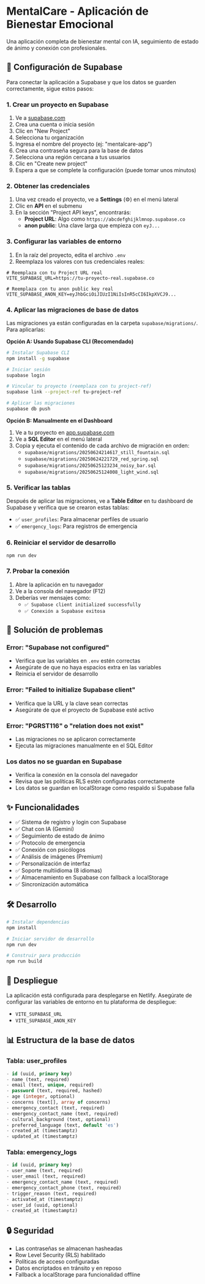 # MentalCare - Aplicación de Bienestar Emocional

Una aplicación completa de bienestar mental con IA, seguimiento de estado de ánimo y conexión con profesionales.

## 🚀 Configuración de Supabase

Para conectar la aplicación a Supabase y que los datos se guarden correctamente, sigue estos pasos:

### 1. Crear un proyecto en Supabase

1. Ve a [supabase.com](https://supabase.com)
2. Crea una cuenta o inicia sesión
3. Clic en "New Project"
4. Selecciona tu organización
5. Ingresa el nombre del proyecto (ej: "mentalcare-app")
6. Crea una contraseña segura para la base de datos
7. Selecciona una región cercana a tus usuarios
8. Clic en "Create new project"
9. Espera a que se complete la configuración (puede tomar unos minutos)

### 2. Obtener las credenciales

1. Una vez creado el proyecto, ve a **Settings** (⚙️) en el menú lateral
2. Clic en **API** en el submenu
3. En la sección "Project API keys", encontrarás:
   - **Project URL**: Algo como `https://abcdefghijklmnop.supabase.co`
   - **anon public**: Una clave larga que empieza con `eyJ...`

### 3. Configurar las variables de entorno

1. En la raíz del proyecto, edita el archivo `.env`
2. Reemplaza los valores con tus credenciales reales:

```env
# Reemplaza con tu Project URL real
VITE_SUPABASE_URL=https://tu-proyecto-real.supabase.co

# Reemplaza con tu anon public key real
VITE_SUPABASE_ANON_KEY=eyJhbGciOiJIUzI1NiIsInR5cCI6IkpXVCJ9...
```

### 4. Aplicar las migraciones de base de datos

Las migraciones ya están configuradas en la carpeta `supabase/migrations/`. Para aplicarlas:

**Opción A: Usando Supabase CLI (Recomendado)**
```bash
# Instalar Supabase CLI
npm install -g supabase

# Iniciar sesión
supabase login

# Vincular tu proyecto (reemplaza con tu project-ref)
supabase link --project-ref tu-project-ref

# Aplicar las migraciones
supabase db push
```

**Opción B: Manualmente en el Dashboard**
1. Ve a tu proyecto en [app.supabase.com](https://app.supabase.com)
2. Ve a **SQL Editor** en el menú lateral
3. Copia y ejecuta el contenido de cada archivo de migración en orden:
   - `supabase/migrations/20250624214617_still_fountain.sql`
   - `supabase/migrations/20250624221729_red_spring.sql`
   - `supabase/migrations/20250625123234_noisy_bar.sql`
   - `supabase/migrations/20250625124008_light_wind.sql`

### 5. Verificar las tablas

Después de aplicar las migraciones, ve a **Table Editor** en tu dashboard de Supabase y verifica que se crearon estas tablas:

- ✅ `user_profiles`: Para almacenar perfiles de usuario
- ✅ `emergency_logs`: Para registros de emergencia

### 6. Reiniciar el servidor de desarrollo

```bash
npm run dev
```

### 7. Probar la conexión

1. Abre la aplicación en tu navegador
2. Ve a la consola del navegador (F12)
3. Deberías ver mensajes como:
   - `✅ Supabase client initialized successfully`
   - `✅ Conexión a Supabase exitosa`

## 🔧 Solución de problemas

### Error: "Supabase not configured"
- Verifica que las variables en `.env` estén correctas
- Asegúrate de que no haya espacios extra en las variables
- Reinicia el servidor de desarrollo

### Error: "Failed to initialize Supabase client"
- Verifica que la URL y la clave sean correctas
- Asegúrate de que el proyecto de Supabase esté activo

### Error: "PGRST116" o "relation does not exist"
- Las migraciones no se aplicaron correctamente
- Ejecuta las migraciones manualmente en el SQL Editor

### Los datos no se guardan en Supabase
- Verifica la conexión en la consola del navegador
- Revisa que las políticas RLS estén configuradas correctamente
- Los datos se guardan en localStorage como respaldo si Supabase falla

## ✨ Funcionalidades

- ✅ Sistema de registro y login con Supabase
- ✅ Chat con IA (Gemini)
- ✅ Seguimiento de estado de ánimo
- ✅ Protocolo de emergencia
- ✅ Conexión con psicólogos
- ✅ Análisis de imágenes (Premium)
- ✅ Personalización de interfaz
- ✅ Soporte multiidioma (8 idiomas)
- ✅ Almacenamiento en Supabase con fallback a localStorage
- ✅ Sincronización automática

## 🛠️ Desarrollo

```bash
# Instalar dependencias
npm install

# Iniciar servidor de desarrollo
npm run dev

# Construir para producción
npm run build
```

## 🚀 Despliegue

La aplicación está configurada para desplegarse en Netlify. Asegúrate de configurar las variables de entorno en tu plataforma de despliegue:

- `VITE_SUPABASE_URL`
- `VITE_SUPABASE_ANON_KEY`

## 📊 Estructura de la base de datos

### Tabla: user_profiles
```sql
- id (uuid, primary key)
- name (text, required)
- email (text, unique, required)
- password (text, required, hashed)
- age (integer, optional)
- concerns (text[], array of concerns)
- emergency_contact (text, required)
- emergency_contact_name (text, required)
- cultural_background (text, optional)
- preferred_language (text, default 'es')
- created_at (timestamptz)
- updated_at (timestamptz)
```

### Tabla: emergency_logs
```sql
- id (uuid, primary key)
- user_name (text, required)
- user_email (text, required)
- emergency_contact_name (text, required)
- emergency_contact_phone (text, required)
- trigger_reason (text, required)
- activated_at (timestamptz)
- user_id (uuid, optional)
- created_at (timestamptz)
```

## 🔒 Seguridad

- Las contraseñas se almacenan hasheadas
- Row Level Security (RLS) habilitado
- Políticas de acceso configuradas
- Datos encriptados en tránsito y en reposo
- Fallback a localStorage para funcionalidad offline